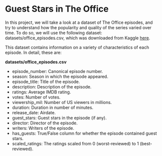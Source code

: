 # Guest Stars in The Office
In this project, we will take a look at a dataset of The Office episodes, and try to understand how the popularity and quality of the series varied over time. To do so, we will use the following dataset: datasets/office_episodes.csv, which was downloaded from Kaggle [here](https://www.kaggle.com/datasets/nehaprabhavalkar/the-office-dataset).

This dataset contains information on a variety of characteristics of each episode. In detail, these are:

**datasets/office_episodes.csv**

* episode_number: Canonical episode number.
* season: Season in which the episode appeared.
* episode_title: Title of the episode.
* description: Description of the episode.
* ratings: Average IMDB rating.
* votes: Number of votes.
* viewership_mil: Number of US viewers in millions.
* duration: Duration in number of minutes.
* release_date: Airdate.
* guest_stars: Guest stars in the episode (if any).
* director: Director of the episode.
* writers: Writers of the episode.
* has_guests: True/False column for whether the episode contained guest stars.
* scaled_ratings: The ratings scaled from 0 (worst-reviewed) to 1 (best-reviewed).